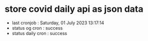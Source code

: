 # store covid daily api as json data

- last cronjob : Saturday, 01 July 2023 13:17:14
- status og cron : success
- status daily cron : success
      
      